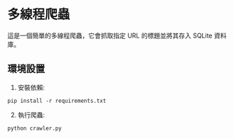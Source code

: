 # 多線程爬蟲

這是一個簡單的多線程爬蟲，它會抓取指定 URL 的標題並將其存入 SQLite 資料庫。

## 環境設置

1. 安裝依賴:
```
pip install -r requirements.txt
```

2. 執行爬蟲:
```
python crawler.py
```
